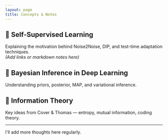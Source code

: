 ```yaml
---
layout: page
title: Concepts & Notes
---
```


## 📘 Self-Supervised Learning
Explaining the motivation behind Noise2Noise, DIP, and test-time adaptation techniques.  
*(Add links or markdown notes here)*

## 🎯 Bayesian Inference in Deep Learning
Understanding priors, posterior, MAP, and variational inference.

## 🧠 Information Theory
Key ideas from Cover & Thomas — entropy, mutual information, coding theory.

---

I'll add more thoughts here regularly.